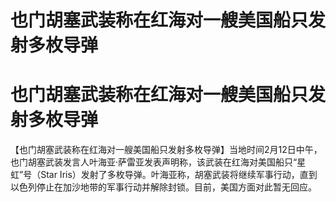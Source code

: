 # 也门胡塞武装称在红海对一艘美国船只发射多枚导弹

# 也门胡塞武装称在红海对一艘美国船只发射多枚导弹

【也门胡塞武装称在红海对一艘美国船只发射多枚导弹】当地时间2月12日中午，也门胡塞武装发言人叶海亚·萨雷亚发表声明称，该武装在红海对美国船只“星虹”号（Star
Iris）发射了多枚导弹。叶海亚称，胡塞武装将继续军事行动，直到以色列停止在加沙地带的军事行动并解除封锁。目前，美国方面对此暂无回应。

